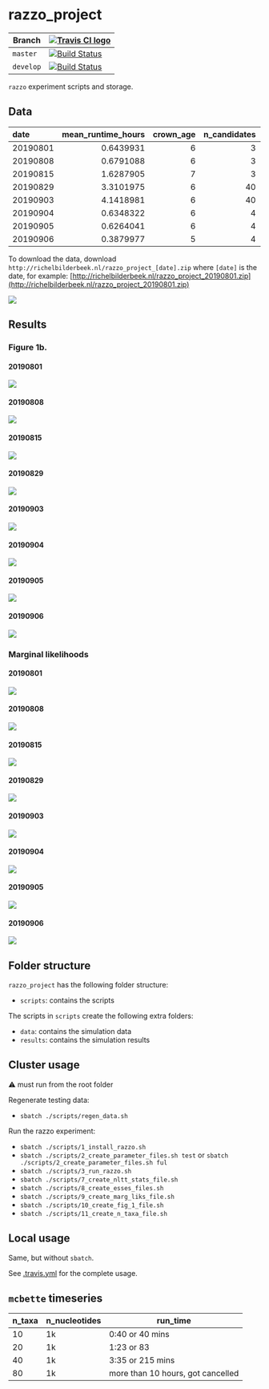 # razzo_project

Branch|[![Travis CI logo](pics/TravisCI.png)](https://travis-ci.org)
---|---
`master`|[![Build Status](https://travis-ci.org/richelbilderbeek/razzo_project.svg?branch=master)](https://travis-ci.org/richelbilderbeek/razzo_project)
`develop`|[![Build Status](https://travis-ci.org/richelbilderbeek/razzo_project.svg?branch=develop)](https://travis-ci.org/richelbilderbeek/razzo_project)

`razzo` experiment scripts and storage.

## Data

|date     | mean_runtime_hours| crown_age| n_candidates| mcmc_chain_length| n_replicates| mean_n_taxa| mean_ess|
|:--------|------------------:|---------:|------------:|-----------------:|------------:|-----------:|--------:|
|20190801 |          0.6439931|         6|            3|           1111000|            2|    26.81250| 552.0521|
|20190808 |          0.6791088|         6|            3|           1111000|            2|    26.81250| 541.2969|
|20190815 |          1.6287905|         7|            3|           1111000|            2|    56.75000| 463.0667|
|20190829 |          3.3101975|         6|           40|           1000000|            2|    26.81250| 421.7337|
|20190903 |          4.1418981|         6|           40|           1000000|            2|    26.81250| 429.4056|
|20190904 |          0.6348322|         6|            4|           1000000|            2|    26.81250| 478.9740|
|20190905 |          0.6264041|         6|            4|           1000000|           10|    28.33333| 502.4483|
|20190906 |          0.3879977|         5|            4|           1000000|            2|    17.66667| 610.8542|

To download the data, 
download `http://richelbilderbeek.nl/razzo_project_[date].zip` where `[date]` is the date, 
for example: [http://richelbilderbeek.nl/razzo_project_20190801.zip](http://richelbilderbeek.nl/razzo_project_20190801.zip)

![](fig_run_times.png)

## Results

### Figure 1b.

#### 20190801

![](results/razzo_project_20190801/figure_1b.png)

#### 20190808

![](results/razzo_project_20190808/figure_1b.png)

#### 20190815

![](results/razzo_project_20190815/figure_1b.png)

#### 20190829

![](results/razzo_project_20190829/figure_1b.png)

#### 20190903

![](results/razzo_project_20190903/figure_1b.png)

#### 20190904

![](results/razzo_project_20190904/figure_1b.png)

#### 20190905

![](results/razzo_project_20190905/figure_1b.png)

#### 20190906

![](results/razzo_project_20190906/figure_1b.png)

### Marginal likelihoods

#### 20190801

![](results/razzo_project_20190801/fig_marg_likspng)

#### 20190808

![](results/razzo_project_20190808/fig_marg_likspng)

#### 20190815

![](results/razzo_project_20190815/fig_marg_likspng)

#### 20190829

![](results/razzo_project_20190829/fig_marg_likspng)

#### 20190903

![](results/razzo_project_20190903/fig_marg_likspng)

#### 20190904

![](results/razzo_project_20190904/fig_marg_likspng)

#### 20190905

![](results/razzo_project_20190905/fig_marg_likspng)

#### 20190906

![](results/razzo_project_20190906/fig_marg_likspng)



## Folder structure

`razzo_project` has the following folder structure:

 * `scripts`: contains the scripts

The scripts in `scripts` create the following extra folders:

 * `data`: contains the simulation data
 * `results`: contains the simulation results

## Cluster usage

:warning: must run from the root folder

Regenerate testing data:

 * `sbatch ./scripts/regen_data.sh`

Run the razzo experiment:

 * `sbatch ./scripts/1_install_razzo.sh`
 * `sbatch ./scripts/2_create_parameter_files.sh test` or `sbatch ./scripts/2_create_parameter_files.sh ful`
 * `sbatch ./scripts/3_run_razzo.sh`
 * `sbatch ./scripts/7_create_nltt_stats_file.sh`
 * `sbatch ./scripts/8_create_esses_files.sh`
 * `sbatch ./scripts/9_create_marg_liks_file.sh`
 * `sbatch ./scripts/10_create_fig_1_file.sh`
 * `sbatch ./scripts/11_create_n_taxa_file.sh`

## Local usage

Same, but without `sbatch`.

See [.travis.yml](.travis.yml) for the complete usage.

## `mcbette` timeseries

n_taxa|n_nucleotides|run_time
---|---|---
10|1k|0:40 or 40 mins
20|1k|1:23 or 83
40|1k|3:35 or 215 mins
80|1k|more than 10 hours, got cancelled
